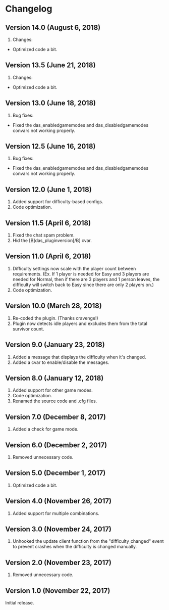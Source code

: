 # Changelog

## Version 14.0 (August 6, 2018)

1. Changes:

- Optimized code a bit.

## Version 13.5 (June 21, 2018)

1. Changes:

- Optimized code a bit.

## Version 13.0 (June 18, 2018)

1. Bug fixes:

- Fixed the das_enabledgamemodes and das_disabledgamemodes convars not working properly.

## Version 12.5 (June 16, 2018)

1. Bug fixes:

- Fixed the das_enabledgamemodes and das_disabledgamemodes convars not working properly.

## Version 12.0 (June 1, 2018)

1. Added support for difficulty-based configs.
2. Code optimization.

## Version 11.5 (April 6, 2018)

1. Fixed the chat spam problem.
2. Hid the [B]das_pluginversion[/B] cvar.

## Version 11.0 (April 6, 2018)

1. Difficulty settings now scale with the player count between requirements. (Ex. If 1 player is needed for Easy and 3 players are needed for Normal, then if there are 3 players and 1 person leaves, the difficulty will switch back to Easy since there are only 2 players on.)
2. Code optimization.

## Version 10.0 (March 28, 2018)

1. Re-coded the plugin. (Thanks cravenge!)
2. Plugin now detects idle players and excludes them from the total survivor count.

## Version 9.0 (January 23, 2018)

1. Added a message that displays the difficulty when it's changed.
2. Added a cvar to enable/disable the messages.

## Version 8.0 (January 12, 2018)

1. Added support for other game modes.
2. Code optimization.
3. Renamed the source code and .cfg files.

## Version 7.0 (December 8, 2017)

1. Added a check for game mode.

## Version 6.0 (December 2, 2017)

1. Removed unnecessary code.

## Version 5.0 (December 1, 2017)

1. Optimized code a bit.

## Version 4.0 (November 26, 2017)

1. Added support for multiple combinations.

## Version 3.0 (November 24, 2017)

1. Unhooked the update client function from the "difficulty_changed" event to prevent crashes when the difficulty is changed manually.

## Version 2.0 (November 23, 2017)

1. Removed unnecessary code.

## Version 1.0 (November 22, 2017)

Initial release.
